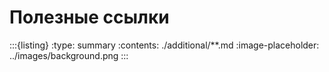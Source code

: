 # Полезные ссылки

:::{listing}
:type: summary 
:contents: ./additional/**.md
:image-placeholder: ../images/background.png
:::

